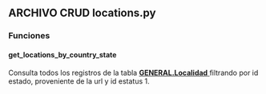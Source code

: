 ## ARCHIVO CRUD locations.py
### Funciones
#### get_locations_by_country_state

Consulta todos los registros de la tabla <a href="../../../../../sistema/direccion/direccion/#generalproducto"> 
    <strong>GENERAL.Localidad</strong>
  </a> filtrando por id estado, proveniente de la url y id estatus 1.